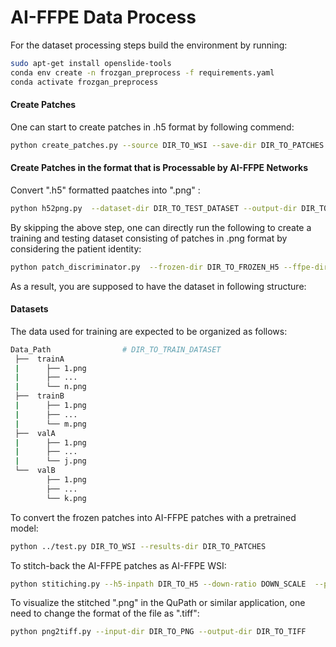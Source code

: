 # AI-FFPE Data Process

For the dataset processing steps build the environment by running:

```bash
sudo apt-get install openslide-tools
conda env create -n frozgan_preprocess -f requirements.yaml
conda activate frozgan_preprocess
```

#### Create Patches

 One can start to create patches in .h5 format by following commend:

```bash
python create_patches.py --source DIR_TO_WSI --save-dir DIR_TO_PATCHES
```

#### Create Patches in the format that is Processable by AI-FFPE Networks

Convert ".h5" formatted paatches into ".png" :

```bash
python h52png.py  --dataset-dir DIR_TO_TEST_DATASET --output-dir DIR_TO_RESULTS
```

By skipping the above step, one can directly run the following to create a training and testing dataset consisting of patches in .png format by considering the patient identity:

```bash
python patch_discriminator.py  --frozen-dir DIR_TO_FROZEN_H5 --ffpe-dir DIR_TO_FFPE_H5 --train-thresh TRAIN_SPLIT_RATIO --test-thresh TEST_SPLIT_RATIO --output-dir DIR_TO_PATCHES
```

As a result, you are supposed to have the dataset in following structure:

#### Datasets
The data used for training are expected to be organized as follows:
```bash
Data_Path                # DIR_TO_TRAIN_DATASET
 ├──  trainA
 |      ├── 1.png     
 |      ├── ...
 |      └── n.png
 ├──  trainB     
 |      ├── 1.png     
 |      ├── ...
 |      └── m.png
 ├──  valA
 |      ├── 1.png     
 |      ├── ...
 |      └── j.png
 └──  valB     
        ├── 1.png     
        ├── ...
        └── k.png

```

To convert the frozen patches into AI-FFPE patches with a pretrained model:

```bash
python ../test.py DIR_TO_WSI --results-dir DIR_TO_PATCHES
```

To stitch-back the AI-FFPE patches as AI-FFPE WSI:

```bash
python stitiching.py --h5-inpath DIR_TO_H5 --down-ratio DOWN_SCALE  --preds-path DIR_TO_PREDICTED_PATCHES --output-dir DIR_TO_STITCHED_IMAGE
```
To visualize the stitched ".png" in the QuPath or similar application, one need to change the format of the file as ".tiff":

```bash
python png2tiff.py --input-dir DIR_TO_PNG --output-dir DIR_TO_TIFF  
```

